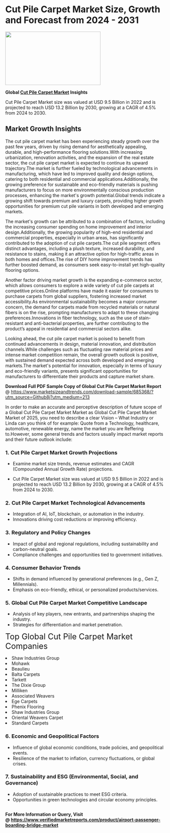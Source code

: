 <H1>Cut Pile Carpet Market Size, Growth and Forecast from 2024 - 2031</H1><img class="aligncenter size-medium wp-image-584254" src="https://thirdeyenews.in/wp-content/uploads/2024/09/Global-Market-Research-300x168.jpeg" alt="" width="300" height="168" /><p><strong>Global&nbsp;<a href="https://www.marketsizeandtrends.com/download-sample/685368/?utm_source=Github8j?utm_medium=213">Cut Pile Carpet Market</a> Insights</strong></p><p>Cut Pile Carpet Market size was valued at USD 9.5 Billion in 2022 and is projected to reach USD 13.2 Billion by 2030, growing at a CAGR of 4.5% from 2024 to 2030.</p><p><h2>Market Growth Insights</h2> <p>The cut pile carpet market has been experiencing steady growth over the past few years, driven by rising demand for aesthetically appealing, durable, and high-performance flooring solutions.With increasing urbanization, renovation activities, and the expansion of the real estate sector, the cut pile carpet market is expected to continue its upward trajectory.The market is further fueled by technological advancements in manufacturing, which have led to improved quality and design options, catering to both residential and commercial applications.Additionally, the growing preference for sustainable and eco-friendly materials is pushing manufacturers to focus on more environmentally conscious production processes, enhancing the market's growth potential.Global trends indicate a growing shift towards premium and luxury carpets, providing higher growth opportunities for premium cut pile variants in both developed and emerging markets.</p> <p>The market's growth can be attributed to a combination of factors, including the increasing consumer spending on home improvement and interior design.Additionally, the growing popularity of high-end residential and commercial properties, especially in urban areas, has significantly contributed to the adoption of cut pile carpets.The cut pile segment offers distinct advantages, including a plush texture, increased durability, and resistance to stains, making it an attractive option for high-traffic areas in both homes and offices.The rise of DIY home improvement trends has further boosted demand, as consumers seek easy-to-install yet high-quality flooring options.</p> <p>Another factor driving market growth is the expanding e-commerce sector, which allows consumers to explore a wide variety of cut pile carpets at competitive prices.Online platforms have made it easier for consumers to purchase carpets from global suppliers, fostering increased market accessibility.As environmental sustainability becomes a major consumer concern, the demand for carpets made from recycled materials or natural fibers is on the rise, prompting manufacturers to adapt to these changing preferences.Innovations in fiber technology, such as the use of stain-resistant and anti-bacterial properties, are further contributing to the product’s appeal in residential and commercial sectors alike.</p> <p>Looking ahead, the cut pile carpet market is poised to benefit from continued advancements in design, material innovation, and distribution channels.While challenges such as fluctuating raw material prices and intense market competition remain, the overall growth outlook is positive, with sustained demand expected across both developed and emerging markets.The market's potential for innovation, especially in terms of luxury and eco-friendly variants, presents significant opportunities for manufacturers to differentiate their products and capture market share.</p> <p><span class=""><strong>Download Full PDF Sample Copy of Global Cut Pile Carpet Market Report</strong> @ <a href="https://www.marketsizeandtrends.com/download-sample/685368/?utm_source=Github8j?utm_medium=213" target="_blank">https://www.marketsizeandtrends.com/download-sample/685368/?utm_source=Github8j?utm_medium=213</a></span></p><p>In order to make an accurate and perceptive description of future scope of a Global&nbsp;Cut Pile Carpet Market Market as Global&nbsp;Cut Pile Carpet Market Market of 2025, you need to describe a clear Vision &ndash; What Industry or Linda can you think of for example: Quote from a Technology, healthcare, automotive, renewable energy, name the market you are Reffering to.However, some general trends and factors usually impact market reports and their future outlook include:</p><h3>1.&nbsp;<strong>Cut Pile Carpet Market Growth Projections</strong></h3><ul><li>Examine market size trends, revenue estimates and CAGR (Compounded Annual Growth Rate) projections.</li><li><p>Cut Pile Carpet Market size was valued at USD 9.5 Billion in 2022 and is projected to reach USD 13.2 Billion by 2030, growing at a CAGR of 4.5% from 2024 to 2030.</p></li></ul><h3>2.&nbsp;<strong>Cut Pile Carpet Market Technological Advancements</strong></h3><ul><li>Integration of AI, IoT, blockchain, or automation in the industry.</li><li>Innovations driving cost reductions or improving efficiency.</li></ul><h3>3.&nbsp;<strong>Regulatory and Policy Changes</strong></h3><ul><li>Impact of global and regional regulations, including sustainability and carbon-neutral goals.</li><li>Compliance challenges and opportunities tied to government initiatives.</li></ul><h3>4.&nbsp;<strong>Consumer Behavior Trends</strong></h3><ul><li>Shifts in demand influenced by generational preferences (e.g., Gen Z, Millennials).</li><li>Emphasis on eco-friendly, ethical, or personalized products/services.</li></ul><h3>5.&nbsp;<strong>Global Cut Pile Carpet Market Competitive Landscape</strong></h3><ul><li>Analysis of key players, new entrants, and partnerships shaping the industry.</li><li>Strategies for differentiation and market penetration.</li></ul><p data-pm-slice="1 1 []"><span style="color: inherit; font-family: inherit; font-size: 25px;">Top Global Cut Pile Carpet Market Companies</span></p><div class="" data-test-id=""><p><li>Shaw Industries Group</li><li> Mohawk</li><li> Beaulieu</li><li> Balta Carpets</li><li> Tarkett</li><li> The Dixie Group</li><li> Milliken</li><li> Associated Weavers</li><li> Ege Carpets</li><li> Phenix Flooring</li><li> Shaw Industries Group</li><li> Oriental Weavers Carpet</li><li> Standard Carpets</li></p></div><h3>6.&nbsp;<strong>Economic and Geopolitical Factors</strong></h3><ul><li>Influence of global economic conditions, trade policies, and geopolitical events.</li><li>Resilience of the market to inflation, currency fluctuations, or global crises.</li></ul><h3>7.&nbsp;<strong>Sustainability and ESG (Environmental, Social, and Governance)</strong></h3><ul><li>Adoption of sustainable practices to meet ESG criteria.</li><li>Opportunities in green technologies and circular economy principles.</li></ul><h2><strong style="font-size: 14px;">For More Information or Query, Visit @&nbsp;</strong><a style="background-color: #ffffff; font-size: 14px;" href="https://www.marketsizeandtrends.com/report/cut-pile-carpet-market/" target="_blank">https://www.verifiedmarketreports.com/product/airport-passenger-boarding-bridge-market</a></h2>
